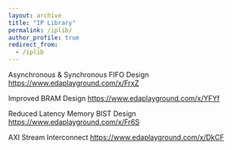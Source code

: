 ```yaml
---
layout: archive
title: "IP Library"
permalink: /iplib/
author_profile: true
redirect_from:
  - /iplib
---
```


Asynchronous & Synchronous FIFO Design
https://www.edaplayground.com/x/FrxZ

Improved BRAM Design
https://www.edaplayground.com/x/YFYf

Reduced Latency Memory BIST Design
https://www.edaplayground.com/x/Fr6S

AXI Stream Interconnect 
https://www.edaplayground.com/x/DkCF
